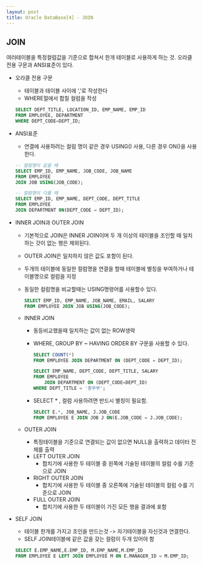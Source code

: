 ```yaml
---
layout: post
title: Oracle DataBase[4] - JOIN
---
```


## JOIN

여러테이블을 특정컬럼값을 기준으로 합쳐서 한개 테이블로 사용하게 하는 것.
오라클 전용 구문과 ANSI표준이 있다.
- 오라클 전용 구문
    - 테이블과 테이블 사이에 ','로 작성한다
    - WHERE절에서 합칠 컬럼을 작성
    
    ```sql
    SELECT DEPT_TITLE, LOCATION_ID, EMP_NAME, EMP_ID
    FROM EMPLOYEE, DEPARTMENT
    WHERE DEPT_CODE=DEPT_ID;

    ```
- ANSI표준
    - 연결에 사용하려는 컬럼 명이 같은 경우 USING() 사용, 다른 경우 ON()을 사용한다.
    
    ```sql
    -- 컬럼명이 같을 때
    SELECT EMP_ID, EMP_NAME, JOB_CODE, JOB_NAME
    FROM EMPLOYEE
    JOIN JOB USING(JOB_CODE);
    
    -- 컬럼명이 다를 때
    SELECT EMP_ID, EMP_NAME, DEPT_CODE, DEPT_TITLE
    FROM EMPLOYEE
    JOIN DEPARTMENT ON(DEPT_CODE = DEPT_ID);
    ```
    
- INNER JOIN과 OUTER JOIN
    - 기본적으로 JOIN은 INNER JOIN이며 두 개 이상의 테이블을 조인할 때 일치하는 갓이 없는 행은 제외된다.
    - OUTER JOIN은 일치하지 않은 값도 포함이 된다.
    - 두개의 테이블에 동일한 컬럼명을 연결을 할때 테이블에 별칭을 부여하거나 테이블명으로 컬럼을 지정
    - 동일한 컬럼명을 비교할때는 USING명령어를 사용할수 있다.
    
        ```sql
        SELECT EMP_ID, EMP_NAME, JOB_NAME, EMAIL, SALARY
        FROM EMPLOYEE JOIN JOB USING(JOB_CODE);
        ```
    - INNER JOIN
        - 동등비교했을때 일치하는 값이 없는 ROW생략
        - WHERE, GROUP BY ~ HAVING ORDER BY 구문을 사용할 수 있다.
        
            ```sql
            SELECT COUNT(*)
            FROM EMPLOYEE JOIN DEPARTMENT ON (DEPT_CODE = DEPT_ID);

            SELECT EMP_NAME, DEPT_CODE, DEPT_TITLE, SALARY
            FROM EMPLOYEE
                JOIN DEPARTMENT ON (DEPT_CODE=DEPT_ID)
            WHERE DEPT_TITLE = '총무부';
            ```
        - SELECT * , 컬럼 사용하려면 반드시 별칭이 필요함.
            ```sql
            SELECT E.*, JOB_NAME, J.JOB_CODE
            FROM EMPLOYEE E JOIN JOB J ON(E.JOB_CODE = J.JOB_CODE);
            ```
    - OUTER JOIN
        - 특정테이블을 기준으로 연결되는 값이 없으면 NULL을 출력하고 데이터 전체를 출력
        - LEFT OUTER JOIN
            - 합치기에 사용한 두 테이블 중 왼쪽에 기술된 테이블의 컬럼 수를 기준으로 JOIN
        - RIGHT OUTER JOIN
            - 합치기에 사용한 두 테이블 중 오른쪽에 기술된 테이블의 컬럼 수를 기준으로 JOIN
        - FULL OUTER JOIN
            - 합치기에 사용한 두 테이블이 가진 모든 행을 결과에 포함
 
 
 - SELF JOIN
    - 테이블 한개를 가지고 조인을 만드는것 -> 자기테이블을 자신것과 연결한다.
    - SELF JOIN테이블에 같은 값을 갖는 컬럼이 두개 있어야 함 
    ```sql
    SELECT E.EMP_NAME,E.EMP_ID, M.EMP_NAME,M.EMP_ID
    FROM EMPLOYEE E LEFT JOIN EMPLOYEE M ON E.MANAGER_ID = M.EMP_ID;
    ```
 








